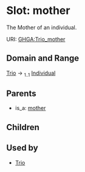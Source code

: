 
# Slot: mother


The Mother of an individual.

URI: [GHGA:Trio_mother](https://w3id.org/GHGA/Trio_mother)


## Domain and Range

[Trio](Trio.md) &#8594;  <sub>1..1</sub> [Individual](Individual.md)

## Parents

 *  is_a: [mother](mother.md)

## Children


## Used by

 * [Trio](Trio.md)
